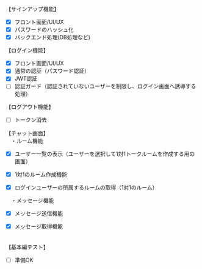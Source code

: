 【サインアップ機能】

- [x] フロント画面/UI/UX  
- [x] パスワードのハッシュ化  
- [x] バックエンド処理(DB処理など)

【ログイン機能】

- [x] フロント画面/UI/UX  
- [x] 通常の認証（パスワード認証）  
- [x] JWT認証  
- [ ] 認証ガード（認証されていないユーザーを制限し、ログイン画面へ誘導する処理）

【ログアウト機能】

- [ ] トークン消去

【チャット画面】  
　・ルーム機能

- [x] ユーザー一覧の表示（ユーザーを選択して1対1トークルームを作成する用の画面）  
- [x] 1対1のルーム作成機能  
- [x] ログインユーザーの所属するルームの取得（1対1のルーム）  
      

　・メッセージ機能

- [x] メッセージ送信機能  
- [x] メッセージ取得機能  
      

　  
【基本編テスト】

- [ ] 準備OK

